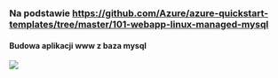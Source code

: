 ### Na podstawie https://github.com/Azure/azure-quickstart-templates/tree/master/101-webapp-linux-managed-mysql

#### Budowa aplikacji www z baza mysql 


<a href="https://portal.azure.com/#create/Microsoft.Template/uri/https%3A%2F%2Fraw.githubusercontent.com%2Fdjkormo%2FAzureWebApp-primer%2Fmaster%2Fwebapp%2Fadvanced%2Farm%2Fwebapp-mysql%2Fazuredeploy.json" target="_blank">
  <img src="http://azuredeploy.net/deploybutton.png"/>
</a>


